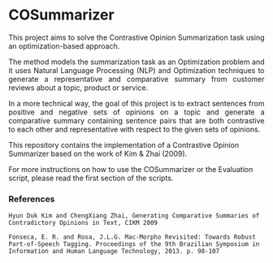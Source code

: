 # COSummarizer

<p align="justify">
This project aims to solve the Contrastive Opinion Summarization task using an optimization-based approach. 
</p>
<p align="justify">
The method models the summarization task as an Optimization
problem and it uses Natural Language Processing (NLP) and Optimization techniques to generate
a representative and comparative summary from customer reviews about a topic, product or
service. 
</p>
<p align="justify">
In a more technical way, the goal of this project is to extract sentences from positive and
negative sets of opinions on a topic and generate a comparative summary containing sentence
pairs that are both contrastive to each other and representative with respect to the given sets of
opinions.
</p>

This repository contains the implementation of a Contrastive Opinion Summarizer based on the work of Kim & Zhai (2009). 

For more instructions on how to use the COSummarizer or the Evaluation script, please read the first section of the scripts.

### References

    Hyun Duk Kim and ChengXiang Zhai, Generating Comparative Summaries of Contradictory Opinions in Text, CIKM 2009
  
    Fonseca, E. R. and Rosa, J.L.G. Mac-Morpho Revisited: Towards Robust Part-of-Speech Tagging. Proceedings of the 9th Brazilian Symposium in Information and Human Language Technology, 2013. p. 98-107

